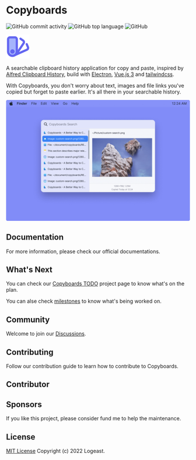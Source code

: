 # Copyboards

![GitHub commit activity](https://img.shields.io/github/commit-activity/m/logeast/Copyboards)
![GitHub top language](https://img.shields.io/github/languages/top/logeast/Copyboards)
![GitHub](https://img.shields.io/github/license/logeast/Copyboards)

![Copyboards Logo](./website/public/copyboards-mini.svg)

A searchable clipboard history application for copy and paste, inspired by [Alfred Clipboard History](https://www.alfredapp.com/help/features/clipboard), build with [Electron](https://www.electronjs.org/), [Vue.js 3](https://vuejs.org/) and [tailwindcss](https://tailwindcss.com/).

With Copyboards, you don't worry about text, images and file links you've copied but forget to paste earlier. It's all there in your searchable history.

![Copyboards Sample](./website/public/copyboards-sample.png)

## Documentation

For more information, please check our official documentations.

## What's Next

You can check our [Copyboards TODO](https://github.com/users/logeast/projects/3/views/1) project page to know what's on the plan.

You can alse check [milestones](https://github.com/logeast/copyboards/milestones) to know what's being worked on.

## Community

Welcome to join our [Discussions](https://github.com/logeast/Copyboards/discussions).

## Contributing

Follow our contribution guide to learn how to contribute to Copyboards.

## Contributor

## Sponsors

If you like this project, please consider fund me to help the maintenance.

## License

[MIT License](./LICENSE) Copyright (c) 2022 Logeast.
